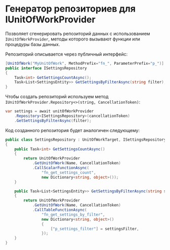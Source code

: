 # Генератор репозиториев для IUnitOfWorkProvider

Позволяет сгенерировать репозиторий данных с использованием `IUnitOfWorkProvider`, методы которого вызывают функции или процедуры базы данных.

Репозиторий описывается через публичный интерфейс:

```csharp
[UnitOfWork("MyUnitOfWork", MethodPrefix="fn_", ParameterPrefix="p_")]
public interface ISettingsRepository
{
    Task<int> GetSettingsCountAsync();
    Task<List<SettingsEntity>> GetSettingsByFilterAsync(string filter);
}
```

Чтобы создать репозиторий используем метод `IUnitOfWorkProvider.Repository<>(string, CancellationToken)`:

```csharp
var settings = await unitOfWorkProvider
    .Repository<ISettingsRepository>(cancellationToken)
    .GetSettingsByFilterAsync(filter);

```

Код созданного репозитория будет аналогичен следующему:

```csharp
public class SettingsRepository : UnitOfWorkTarget, ISettingsRepository
{
    public Task<int> GetSettingsCountAsync()
    {
        return UnitOfWorkProvider
            .GetUnitOfWork(Name, СancellationToken)
            .CallScalarFunctionAsync(
                "fn_get_settings_count",
                new Dictionary<string, object>());
    }

    public Task<List<SettingsEntity>> GetSettingsByFilterAsync(string settingsFilter)
    {
        return UnitOfWorkProvider
            .GetUnitOfWork(Name, СancellationToken)
            .CallTableFunctionAsync(
                "fn_get_settings_by_filter",
                new Dictionary<string, object>()
                {
                    ["p_settings_filter"] = settingsFilter,
                });
    }
}
```